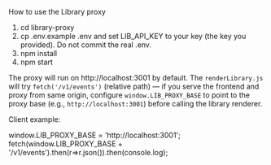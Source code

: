 How to use the Library proxy

1. cd library-proxy
2. cp .env.example .env and set LIB_API_KEY to your key (the key you provided). Do not commit the real .env.
3. npm install
4. npm start

The proxy will run on http://localhost:3001 by default. The `renderLibrary.js` will try `fetch('/v1/events')` (relative path) — if you serve the frontend and proxy from same origin, configure `window.LIB_PROXY_BASE` to point to the proxy base (e.g., `http://localhost:3001`) before calling the library renderer.

Client example:

window.LIB_PROXY_BASE = 'http://localhost:3001';
fetch(window.LIB_PROXY_BASE + '/v1/events').then(r=>r.json()).then(console.log);
